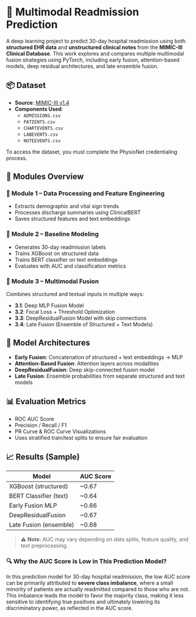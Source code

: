 # 🏥 Multimodal Readmission Prediction

A deep learning project to predict 30-day hospital readmission using both **structured EHR data** and **unstructured clinical notes** from the **MIMIC-III Clinical Database**. This work explores and compares multiple multimodal fusion strategies using PyTorch, including early fusion, attention-based models, deep residual architectures, and late ensemble fusion.


## 📦 Dataset

- **Source**: [MIMIC-III v1.4](https://physionet.org/content/mimiciii/1.4/)
- **Components Used**:
  - `ADMISSIONS.csv`
  - `PATIENTS.csv`
  - `CHARTEVENTS.csv`
  - `LABEVENTS.csv`
  - `NOTEEVENTS.csv`

To access the dataset, you must complete the PhysioNet credentialing process.

## 🧠 Modules Overview

### 📘 Module 1 – Data Processing and Feature Engineering
- Extracts demographic and vital sign trends  
- Processes discharge summaries using ClinicalBERT  
- Saves structured features and text embeddings  

### 📗 Module 2 – Baseline Modeling
- Generates 30-day readmission labels  
- Trains XGBoost on structured data  
- Trains BERT classifier on text embeddings  
- Evaluates with AUC and classification metrics  

### 🔀 Module 3 – Multimodal Fusion
Combines structured and textual inputs in multiple ways:

- **3.1**: Deep MLP Fusion Model  
- **3.2**: Focal Loss + Threshold Optimization  
- **3.3**: DeepResidualFusion Model with skip connections  
- **3.4**: Late Fusion (Ensemble of Structured + Text Models)  

## 🔧 Model Architectures

- **Early Fusion**: Concatenation of structured + text embeddings → MLP  
- **Attention-Based Fusion**: Attention layers across modalities  
- **DeepResidualFusion**: Deep skip-connected fusion model  
- **Late Fusion**: Ensemble probabilities from separate structured and text models  


## 📊 Evaluation Metrics

- ROC AUC Score  
- Precision / Recall / F1  
- PR Curve & ROC Curve Visualizations  
- Uses stratified train/test splits to ensure fair evaluation  


## 📈 Results (Sample)

| Model                  | AUC Score |
|------------------------|-----------|
| XGBoost (structured)   | ~0.67     |
| BERT Classifier (text) | ~0.64     |
| Early Fusion MLP       | ~0.66     |
| DeepResidualFusion     | ~0.67     |
| Late Fusion (ensemble) | ~0.68     |


> ⚠️ **Note**: AUC may vary depending on data splits, feature quality, and text preprocessing.

### 🔍 Why the AUC Score is Low in This Prediction Model?

In this prediction model for 30-day hospital readmission, the low AUC score can be primarily attributed to **severe class imbalance**, where a small minority of patients are actually readmitted compared to those who are not. This imbalance leads the model to favor the majority class, making it less sensitive to identifying true positives and ultimately lowering its discriminatory power, as reflected in the AUC score.





